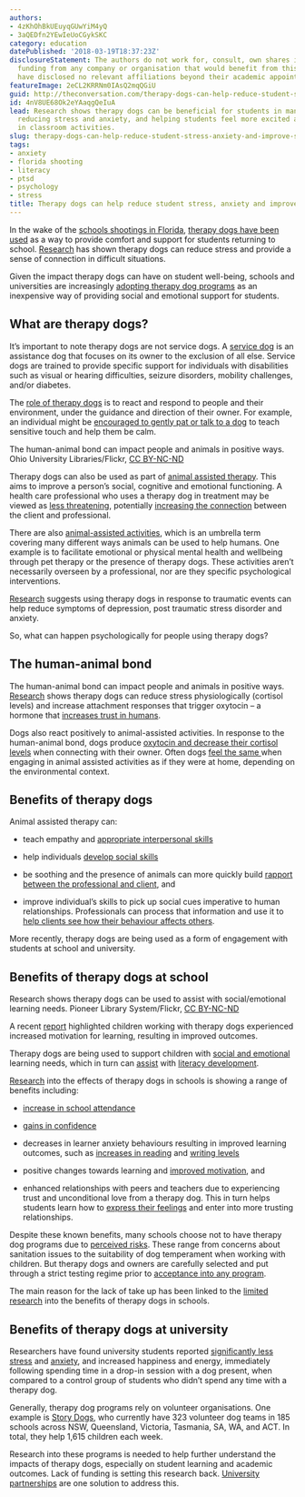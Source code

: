 ```yaml
---
authors:
- 4zKhOhBkUEuyqGUwYiM4yQ
- 3aQEDfn2YEwIeUoCGykSKC
category: education
datePublished: '2018-03-19T18:37:23Z'
disclosureStatement: The authors do not work for, consult, own shares in or receive
  funding from any company or organisation that would benefit from this article, and
  have disclosed no relevant affiliations beyond their academic appointment.
featureImage: 2eCL2KRRNm0IAsQ2mqQGiU
guid: http://theconversation.com/therapy-dogs-can-help-reduce-student-stress-anxiety-and-improve-school-attendance-93073
id: 4nV8UE68Ok2eYAaqgQeIuA
lead: Research shows therapy dogs can be beneficial for students in many ways including
  reducing stress and anxiety, and helping students feel more excited about participating
  in classroom activities.
slug: therapy-dogs-can-help-reduce-student-stress-anxiety-and-improve-school-attendance
tags:
- anxiety
- florida shooting
- literacy
- ptsd
- psychology
- stress
title: Therapy dogs can help reduce student stress, anxiety and improve school attendance
---
```

In the wake of the [schools shootings in Florida](http://time.com/5158678/what-to-know-about-the-active-shooter-situation-at-florida-high-school/), [therapy dogs have been used](https://nypost.com/2018/02/28/therapy-dogs-help-students-cope-at-florida-massacre-school/) as a way to provide comfort and support for students returning to school. [Research](https://www.ncbi.nlm.nih.gov/pmc/articles/PMC3408111/) has shown therapy dogs can reduce stress and provide a sense of connection in difficult situations. 

Given the impact therapy dogs can have on student well-being, schools and universities are increasingly [adopting therapy dog programs](https://webspm.com/articles/2017/06/14/therapy-dogs.aspx?admgarea=onlinearticles) as an inexpensive way of providing social and emotional support for students. 


## What are therapy dogs?

It’s important to note therapy dogs are not service dogs. A [service dog](https://www.ada.gov/service_animals_2010.htm) is an assistance dog that focuses on its owner to the exclusion of all else. Service dogs are trained to provide specific support for individuals with disabilities such as visual or hearing difficulties, seizure disorders, mobility challenges, and/or diabetes.

The [role of therapy dogs](http://chp.org.au/wp-content/uploads/2017/09/Jess-Heerde-Exploring-the-use-of-Animal-Assisted-Interventions-with-homeless-young-people.pdf) is to react and respond to people and their environment, under the guidance and direction of their owner. For example, an individual might be [encouraged to gently pat or talk to a dog](https://books.google.com.au/books?id=xFclDgAAQBAJ&printsec=frontcover&dq=animal+assisted+therapy&hl=en&sa=X&ved=0ahUKEwie4_qY0u_ZAhVQhbwKHab2AvsQ6AEIMTAC#v=onepage&q=animal%20assisted%20therapy&f=false) to teach sensitive touch and help them be calm. 

The human-animal bond can impact people and animals in positive ways. Ohio University Libraries/Flickr, [CC BY-NC-ND](http://creativecommons.org/licenses/by-nc-nd/4.0/)

Therapy dogs can also be used as part of [animal assisted therapy](https://www.ncbi.nlm.nih.gov/pmc/articles/PMC4528099/). This aims to improve a person’s social, cognitive and emotional functioning. A health care professional who uses a therapy dog in treatment may be viewed as [less threatening](http://www.thepress.purdue.edu/titles/format/9781557530776), potentially [increasing the connection](https://books.google.com.au/books?id=xFclDgAAQBAJ&dq=example+of+animal+assisted+therapy&lr=) between the client and professional. 

There are also [animal-assisted activities](https://www.tandfonline.com/doi/abs/10.2752/175303707X207954), which is an umbrella term covering many different ways animals can be used to help humans. One example is to facilitate emotional or physical mental health and wellbeing through pet therapy or the presence of therapy dogs. These activities aren’t necessarily overseen by a professional, nor are they specific psychological interventions. 


[Research](https://www.ncbi.nlm.nih.gov/pmc/articles/PMC4528099/) suggests using therapy dogs in response to traumatic events can help reduce symptoms of depression, post traumatic stress disorder and anxiety.

So, what can happen psychologically for people using therapy dogs?

## The human-animal bond

The human-animal bond can impact people and animals in positive ways. [Research](https://www.ncbi.nlm.nih.gov/pmc/articles/PMC3408111/) shows therapy dogs can reduce stress physiologically (cortisol levels) and increase attachment responses that trigger oxytocin – a hormone that [increases trust in humans](https://www.nature.com/articles/nature03701). 

Dogs also react positively to animal-assisted activities. In response to the human-animal bond, dogs produce [oxytocin and decrease their cortisol levels](https://www.frontiersin.org/articles/10.3389/fpsyg.2017.01796/full) when connecting with their owner. Often dogs [feel the same ](https://www.sciencedirect.com/science/article/pii/S0168159114002068) when engaging in animal assisted activities as if they were at home, depending on the environmental context. 

## Benefits of therapy dogs

Animal assisted therapy can:

  * teach empathy and [appropriate interpersonal skills](http://raisingchildren.net.au/articles/animal-assisted_therapy_th.html/context/909)

  * help individuals [develop social skills](http://opensiuc.lib.siu.edu/cgi/viewcontent.cgi?article=1062&context=gs_rp)

  * be soothing and the presence of animals can more quickly build [rapport between the professional and client](https://books.google.com.au/books?id=xFclDgAAQBAJ&printsec=frontcover&dq=animal+assisted+therapy&hl=en&sa=X&ved=0ahUKEwie4_qY0u_ZAhVQhbwKHab2AvsQ6AEIMTAC#v=onepage&q=animal%20assisted%20therapy&f=false), and

  * improve individual’s skills to pick up social cues imperative to human relationships. Professionals can process that information and use it to [help clients see how their behaviour affects others](https://www.tandfonline.com/doi/abs/10.1080/08927936.2017.1311055).




More recently, therapy dogs are being used as a form of engagement with students at school and university. 

## Benefits of therapy dogs at school

Research shows therapy dogs can be used to assist with social/emotional learning needs. Pioneer Library System/Flickr, [CC BY-NC-ND](http://creativecommons.org/licenses/by-nc-nd/4.0/)

A recent [report](https://www.deltasociety.com.au/data/Delta_Report.pdf) highlighted children working with therapy dogs experienced increased motivation for learning, resulting in improved outcomes. 

Therapy dogs are being used to support children with [social and emotional](https://researchonline.jcu.edu.au/36786/6/36786%20Lloyd%20and%20Sorin%202014.pdf) learning needs, which in turn can [assist](http://www.deakin.edu.au/about-deakin/media-releases/articles/squirt-the-therapy-dog-helps-raise-childrens-literacy-levels) with [literacy development](https://www.ncbi.nlm.nih.gov/pmc/articles/PMC4868357/). 

[Research](https://researchonline.jcu.edu.au/36786/6/36786%20Lloyd%20and%20Sorin%202014.pdf) into the effects of therapy dogs in schools is showing a range of benefits including: 

  * [increase in school attendance](https://sophia.stkate.edu/cgi/viewcontent.cgi?referer=https://www.google.com.au/&httpsredir=1&article=1381&context=msw_papers)

  * [gains in confidence](https://digitalcommons.nl.edu/cgi/viewcontent.cgi?article=1032&context=diss)

  * decreases in learner anxiety behaviours resulting in improved learning outcomes, such as [increases in reading](http://www.australiandoglover.com/2017/03/story-dogs-program-improves-literacy.html) and [writing levels](https://www.deltasociety.com.au/data/Classroom_Canines_Research_report_2012.pdf)

  * positive changes towards learning and [improved motivation](https://fisherpub.sjfc.edu/cgi/viewcontent.cgi?referer=https://www.google.com.au/&httpsredir=1&article=1346&context=education_ETD_masters), and

  * enhanced relationships with peers and teachers due to experiencing trust and unconditional love from a therapy dog. This in turn helps students learn how to [express their feelings](https://fisherpub.sjfc.edu/cgi/viewcontent.cgi?article=1313&context=education_ETD_masters) and enter into more trusting relationships.




Despite these known benefits, many schools choose not to have therapy dog programs due to [perceived risks](https://rdw.rowan.edu/cgi/viewcontent.cgi?referer=https://www.google.com.au/&httpsredir=1&article=3443&context=etd). These range from concerns about sanitation issues to the suitability of dog temperament when working with children. But therapy dogs and owners are carefully selected and put through a strict testing regime prior to [acceptance into any program](https://www.facebook.com/storydogs/). 

The main reason for the lack of take up has been linked to the [limited research](https://www.ncbi.nlm.nih.gov/pmc/articles/PMC5551107/) into the benefits of therapy dogs in schools. 

## Benefits of therapy dogs at university

Researchers have found university students reported [significantly less stress](http://onlinelibrary.wiley.com/doi/10.1002/smi.2804/abstract;jsessionid=CC52C785605162A6D21A818B8DFAE2ED.f04t04) and [anxiety](http://onlinelibrary.wiley.com/doi/10.1111/ajsp.12166/full), and increased happiness and energy, immediately following spending time in a drop-in session with a dog present, when compared to a control group of students who didn’t spend any time with a therapy dog. 


Generally, therapy dog programs rely on volunteer organisations. One example is [Story Dogs](https://www.storydogs.org.au), who currently have 323 volunteer dog teams in 185 schools across NSW, Queensland, Victoria, Tasmania, SA, WA, and ACT. In total, they help 1,615 children each week. 

Research into these programs is needed to help further understand the impacts of therapy dogs, especially on student learning and academic outcomes. Lack of funding is setting this research back. [University partnerships](http://www.deakin.edu.au/about-deakin/media-releases/articles/squirt-the-therapy-dog-helps-raise-childrens-literacy-levels) are one solution to address this.